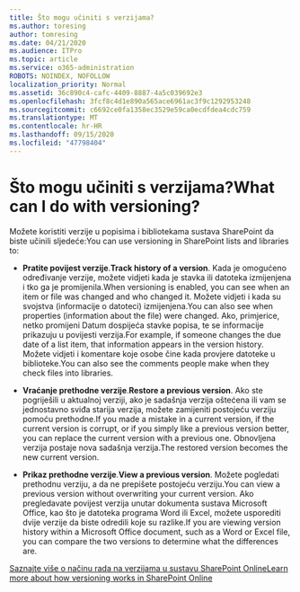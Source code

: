 ```yaml
---
title: Što mogu učiniti s verzijama?
ms.author: toresing
author: tomresing
ms.date: 04/21/2020
ms.audience: ITPro
ms.topic: article
ms.service: o365-administration
ROBOTS: NOINDEX, NOFOLLOW
localization_priority: Normal
ms.assetid: 36c890c4-cafc-4409-8887-4a5c039692e3
ms.openlocfilehash: 3fcf8c4d1e890a565ace6961ac3f9c1292953248
ms.sourcegitcommit: c6692ce0fa1358ec3529e59ca0ecdfdea4cdc759
ms.translationtype: MT
ms.contentlocale: hr-HR
ms.lasthandoff: 09/15/2020
ms.locfileid: "47798404"
---
```

# <a name="what-can-i-do-with-versioning"></a><span data-ttu-id="9428f-102">Što mogu učiniti s verzijama?</span><span class="sxs-lookup"><span data-stu-id="9428f-102">What can I do with versioning?</span></span>

<span data-ttu-id="9428f-103">Možete koristiti verzije u popisima i bibliotekama sustava SharePoint da biste učinili sljedeće:</span><span class="sxs-lookup"><span data-stu-id="9428f-103">You can use versioning in SharePoint lists and libraries to:</span></span>
  
- <span data-ttu-id="9428f-104">**Pratite povijest verzije**.</span><span class="sxs-lookup"><span data-stu-id="9428f-104">**Track history of a version**.</span></span> <span data-ttu-id="9428f-105">Kada je omogućeno određivanje verzije, možete vidjeti kada je stavka ili datoteka izmijenjena i tko ga je promijenila.</span><span class="sxs-lookup"><span data-stu-id="9428f-105">When versioning is enabled, you can see when an item or file was changed and who changed it.</span></span> <span data-ttu-id="9428f-106">Možete vidjeti i kada su svojstva (informacije o datoteci) izmijenjena.</span><span class="sxs-lookup"><span data-stu-id="9428f-106">You can also see when properties (information about the file) were changed.</span></span> <span data-ttu-id="9428f-107">Ako, primjerice, netko promijeni Datum dospijeća stavke popisa, te se informacije prikazuju u povijesti verzija.</span><span class="sxs-lookup"><span data-stu-id="9428f-107">For example, if someone changes the due date of a list item, that information appears in the version history.</span></span> <span data-ttu-id="9428f-108">Možete vidjeti i komentare koje osobe čine kada provjere datoteke u biblioteke.</span><span class="sxs-lookup"><span data-stu-id="9428f-108">You can also see the comments people make when they check files into libraries.</span></span> 
    
- <span data-ttu-id="9428f-109">**Vraćanje prethodne verzije**.</span><span class="sxs-lookup"><span data-stu-id="9428f-109">**Restore a previous version**.</span></span> <span data-ttu-id="9428f-110">Ako ste pogriješili u aktualnoj verziji, ako je sadašnja verzija oštećena ili vam se jednostavno sviđa starija verzija, možete zamijeniti postojeću verziju pomoću prethodne.</span><span class="sxs-lookup"><span data-stu-id="9428f-110">If you made a mistake in a current version, if the current version is corrupt, or if you simply like a previous version better, you can replace the current version with a previous one.</span></span> <span data-ttu-id="9428f-111">Obnovljena verzija postaje nova sadašnja verzija.</span><span class="sxs-lookup"><span data-stu-id="9428f-111">The restored version becomes the new current version.</span></span> 
    
- <span data-ttu-id="9428f-112">**Prikaz prethodne verzije**.</span><span class="sxs-lookup"><span data-stu-id="9428f-112">**View a previous version**.</span></span> <span data-ttu-id="9428f-113">Možete pogledati prethodnu verziju, a da ne prepišete postojeću verziju.</span><span class="sxs-lookup"><span data-stu-id="9428f-113">You can view a previous version without overwriting your current version.</span></span> <span data-ttu-id="9428f-114">Ako pregledavate povijest verzija unutar dokumenta sustava Microsoft Office, kao što je datoteka programa Word ili Excel, možete usporediti dvije verzije da biste odredili koje su razlike.</span><span class="sxs-lookup"><span data-stu-id="9428f-114">If you are viewing version history within a Microsoft Office document, such as a Word or Excel file, you can compare the two versions to determine what the differences are.</span></span> 
    
[<span data-ttu-id="9428f-115">Saznajte više o načinu rada na verzijama u sustavu SharePoint Online</span><span class="sxs-lookup"><span data-stu-id="9428f-115">Learn more about how versioning works in SharePoint Online</span></span>](https://go.microsoft.com/fwlink/?linkid=875710)
  


